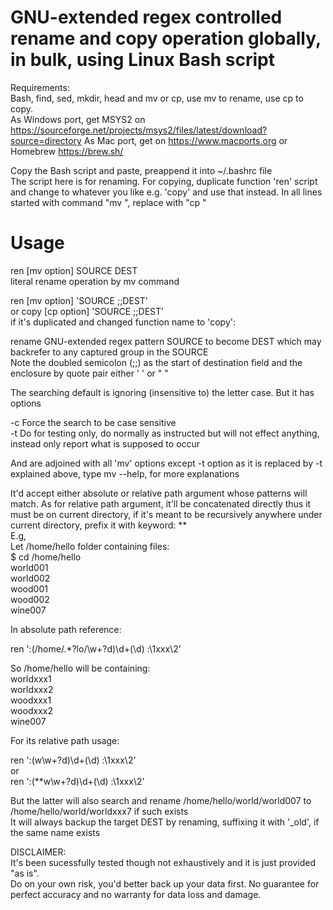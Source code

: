 # GNU-extended regex controlled rename and copy operation globally, in bulk, using Linux Bash script  
Requirements:  
Bash, find, sed, mkdir, head and mv or cp, use mv to rename, use cp to copy.  
As Windows port, get MSYS2 on https://sourceforge.net/projects/msys2/files/latest/download?source=directory As Mac port, get on https://www.macports.org or Homebrew https://brew.sh/  
  
Copy the Bash script and paste, preappend it into ~/.bashrc file  
The script here is for renaming. For copying, duplicate function 'ren' script and change to whatever you like e.g. 'copy' and use that instead. In all lines started with command "mv ", replace with "cp "  

# Usage  
ren [mv option] SOURCE DEST  
literal rename operation by mv command


ren [mv option] 'SOURCE  ;;DEST'  
or 
copy [cp option] 'SOURCE  ;;DEST'   
if it's duplicated and changed function name to 'copy':  
 
rename GNU-extended regex pattern SOURCE to become DEST which may backrefer to any captured group in the SOURCE  
Note the doubled semicolon (;;) as the start of destination field and the enclosure by quote pair either ' ' or " "  

The searching default is ignoring (insensitive to) the letter case. But it has options  

-c   Force the search to be case sensitive   
-t   Do for testing only, do normally as instructed but will not effect anything, instead only report what is supposed to occur   
   
And are adjoined with all 'mv' options except -t option as it is replaced by -t explained above, type mv --help, for more explanations  

 It'd accept either absolute or relative path argument whose patterns will match. As for relative path argument, it'll be concatenated directly thus it must be on current directory, if it's meant to be recursively anywhere under current directory, prefix it with keyword: **  
E.g,  
Let /home/hello folder containing files:  
$ cd /home/hello  
world001  
world002  
wood001  
wood002  
wine007  

In absolute path reference:  

ren ':(/home/.*?lo/\w+?d)\d+(\d) :\1xxx\2'  

So /home/hello will be containing:  
worldxxx1  
worldxxx2   
woodxxx1  
woodxxx2  
wine007  

For its relative path usage:  

ren ':(w\w+?d)\d+(\d) :\1xxx\2'  
  or  
ren ':(**w\w+?d)\d+(\d) :\1xxx\2'  

But the latter will also search and rename /home/hello/world/world007 to /home/hello/world/worldxxx7  if such exists  
It will always backup the target DEST by renaming, suffixing it with '_old', if the same name exists   

DISCLAIMER:  
It's been sucessfully tested though not exhaustively and it is just provided "as is".   
Do on your own risk, you'd better back up your data first. No guarantee for perfect accuracy and no warranty for data loss and damage.
